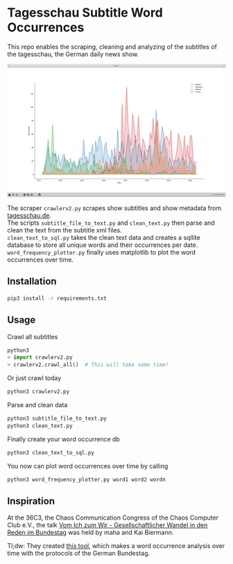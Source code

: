 # Tagesschau Subtitle Word Occurrences

This repo enables the scraping, cleaning and analyzing of the subtitles of the tagesschau, the German daily news show.

![Example Plot](imgs/plot_example.png)

The scraper `crawlerv2.py` scrapes show subtitles and show metadata from [tagesschau.de](tagesschau.de).  
The scripts `subtitle_file_to_text.py` and `clean_text.py` then parse and clean the text from the subtitle xml files.  
`clean_text_to_sql.py` takes the clean text data and creates a sqllite database to store all unique words and their occurrences per date.  
`word_frequency_plotter.py` finally uses matplotlib to plot the word occurrences over time.

## Installation
``` bash
pip3 install -r requirements.txt
```

## Usage
Crawl all subtitles
``` python
python3
> import crawlerv2.py
> crawlerv2.crawl_all()  # This will take some time!
```
Or just crawl today
``` bash
python3 crawlerv2.py
```

Parse and clean data
```bash 
python3 subtitle_file_to_text.py
python3 clean_text.py
```

Finally create your word occurrence db
``` bash
python3 clean_text_to_sql.py
```

You now can plot word occurrences over time by calling
``` bash
python3 word_frequency_plotter.py word1 word2 wordn
```

## Inspiration

At the 36C3, the Chaos Communication Congress of the Chaos Computer Club e.V., the talk [Vom Ich zum Wir - Gesellschaftlicher Wandel in den Reden im Bundestag](https://media.ccc.de/v/36c3-10993-vom_ich_zum_wir) was held by maha and Kai Biermann. 

Tl;dw: They created [this tool](https://www.zeit.de/politik/deutschland/2019-09/bundestag-jubilaeum-70-jahre-parlament-reden-woerter-sprache-wandel), which makes a word occurrence analysis over time with the protocols of the German Bundestag.
